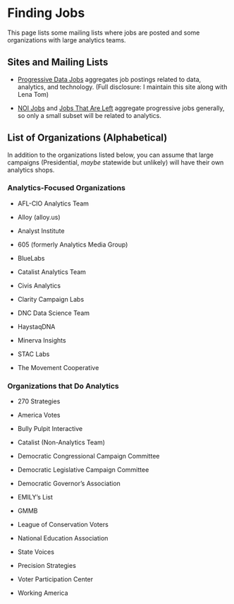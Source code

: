 # Finding Jobs

This page lists some mailing lists where jobs are posted and some organizations with large analytics teams.

## Sites and Mailing Lists

* [Progressive Data Jobs](https://www.progressivedatajobs.org/) aggregates job postings related to data, analytics, and technology. (Full disclosure: I maintain this site along with Lena Tom)

* [NOI Jobs](https://groups.google.com/forum/#!forum/noi-jobs) and [Jobs That Are Left](https://groups.google.com/forum/#!forum/jobsthatareleft) aggregate progressive jobs generally, so only a small subset will be related to analytics. 

##  List of Organizations (Alphabetical)

In addition to the organizations listed below, you can assume that large campaigns (Presidential, *maybe* statewide but unlikely) will have their own analytics shops.

### Analytics-Focused Organizations

* AFL-CIO Analytics Team

* Alloy (alloy.us)

* Analyst Institute

* 605 (formerly Analytics Media Group)

* BlueLabs

* Catalist Analytics Team

* Civis Analytics

* Clarity Campaign Labs

* DNC Data Science Team

* HaystaqDNA

* Minerva Insights

* STAC Labs

* The Movement Cooperative

### Organizations that Do Analytics

* 270 Strategies

* America Votes

* Bully Pulpit Interactive

* Catalist (Non-Analytics Team)

* Democratic Congressional Campaign Committee

* Democratic Legislative Campaign Committee

* Democratic Governor’s Association

* EMILY’s List

* GMMB

* League of Conservation Voters

* National Education Association

* State Voices

* Precision Strategies

* Voter Participation Center

* Working America
